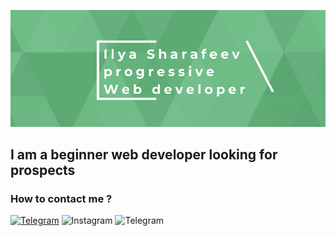 [![Header](https://github.com/IlyaSharafeev/IlyaSharafeev/blob/main/assets/%D0%BE%D0%B1%D0%BB%D0%BE%D0%B6%D0%BA%D0%B0%20%D0%B3%D0%B8%D1%82%D1%85%D0%B0%D0%B1.jpeg)](https://t.me/IlyaSharafeev)

## I am a beginner web developer looking for prospects

### How to contact me ?

[![Telegram](https://img.shields.io/badge/Telegram-75BF8C?style=for-the-badge&logo=telegram)](https://t.me/IlyaSharafeev)
![Instagram](https://img.shields.io/badge/Instagram-75BF8C?style=for-the-badge&logo=instagram)
![Telegram](https://img.shields.io/badge/Gmail-75BF8C?style=for-the-badge&logo=gmail)

